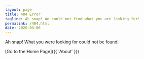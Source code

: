 ```yaml
---
layout: page
title: 404 Error
tagline: Ah snap! We could not find what you are looking for!
permalink: /404.html
date: 2020-03-06
---
```


Ah snap! What you were looking for could not be found.

[Go to the Home Page]({{ 'About' }})
